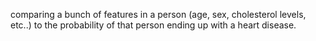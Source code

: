 comparing a bunch of features in a person (age, sex, cholesterol levels, etc..) to the probability of that person ending up with a heart disease.
